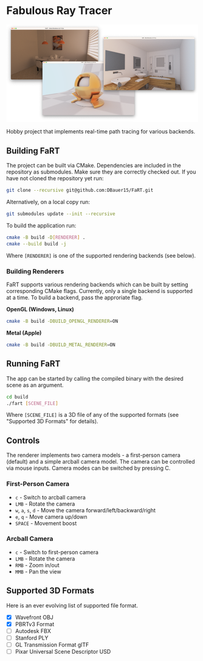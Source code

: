 # Fabulous Ray Tracer
![Preview Image](./img/preview.png)

Hobby project that implements real-time path tracing for various backends.

## Building FaRT
The project can be built via CMake. Dependencies are included in the repository as submodules. Make sure they are correctly checked out.
If you have not cloned the repository yet run:

```bash
git clone --recursive git@github.com:DBauer15/FaRT.git
```

Alternatively, on a local copy run:

```bash
git submodules update --init --recursive
```

To build the application run:

```bash
cmake -B build -D[RENDERER] .
cmake --build build -j
```

Where ``[RENDERER]`` is one of the supported rendering backends (see below).

### Building Renderers
FaRT supports various rendering backends which can be built by setting corresponding CMake flags.
Currently, only a single backend is supported at a time. To build a backend, pass the approriate flag.

**OpenGL (Windows, Linux)**

```bash
cmake -B build -DBUILD_OPENGL_RENDERER=ON
```

**Metal (Apple)**

```bash
cmake -B build -DBUILD_METAL_RENDERER=ON 
```

## Running FaRT
The app can be started by calling the compiled binary with the desired scene as an argument.

```bash
cd build 
./fart [SCENE_FILE]
```

Where `[SCENE_FILE]` is a 3D file of any of the supported formats (see "Supported 3D Formats" for details).

## Controls
The renderer implements two camera models - a first-person camera (default) and a simple arcball camera model. The camera can be controlled via mouse inputs.
Camera modes can be switched by pressing C.

### First-Person Camera
* `c` - Switch to arcball camera
* `LMB` - Rotate the camera
* `w`, `a`, `s`, `d` - Move the camera forward/left/backward/right
* `e`, `q` - Move camera up/down
* `SPACE` - Movement boost

### Arcball Camera
* `c` - Switch to first-person camera
* `LMB` - Rotate the camera
* `RMB` - Zoom in/out 
* `MMB` - Pan the view

## Supported 3D Formats
Here is an ever evolving list of supported file format.

- [X] Wavefront OBJ
- [X] PBRTv3 Format
- [ ] Autodesk FBX
- [ ] Stanford PLY
- [ ] GL Transmission Format glTF
- [ ] Pixar Universal Scene Descriptor USD
